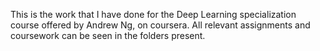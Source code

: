 This is the work that I have done for the Deep Learning specialization course offered by Andrew Ng, on coursera. All relevant assignments and coursework can be seen in the folders present.
